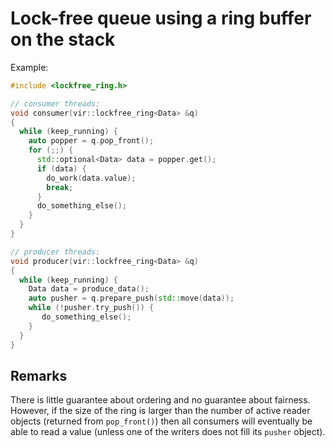 Lock-free queue using a ring buffer on the stack
==================================================

Example:
```C++
#include <lockfree_ring.h>

// consumer threads:
void consumer(vir::lockfree_ring<Data> &q)
{
  while (keep_running) {
    auto popper = q.pop_front();
    for (;;) {
      std::optional<Data> data = popper.get();
      if (data) {
        do_work(data.value);
        break;
      }
      do_something_else();
    }
  }
}

// producer threads:
void producer(vir::lockfree_ring<Data> &q)
{
  while (keep_running) {
    Data data = produce_data();
    auto pusher = q.prepare_push(std::move(data));
    while (!pusher.try_push()) {
       do_something_else();
    }
  }
}
```

Remarks
--------------

There is little guarantee about ordering and no guarantee about fairness.  
However, if the size of the ring is larger than the number of active reader 
objects (returned from `pop_front()`) then all consumers will eventually be 
able to read a value (unless one of the writers does not fill its `pusher` 
object).
